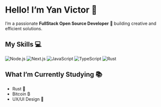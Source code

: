 # Hello! I’m Yan Victor 👋

I’m a passionate **FullStack Open Source Developer** 🚀 building creative and efficient solutions.

## My Skills 💻
![Node.js](https://img.shields.io/badge/Node.js-339933?style=flat-square&logo=node.js&logoColor=white) ![Next.js](https://img.shields.io/badge/Next.js-000000?style=flat-square&logo=next.js&logoColor=white) ![JavaScript](https://img.shields.io/badge/JavaScript-F7DF1E?style=flat-square&logo=javascript&logoColor=black) ![TypeScript](https://img.shields.io/badge/TypeScript-3178C6?style=flat-square&logo=typescript&logoColor=white) ![Rust](https://img.shields.io/badge/Rust-000000?style=flat-square&logo=rust&logoColor=white)

## What I’m Currently Studying 📚

- Rust 🦀  
- Bitcoin ₿  
- UX/UI Design 🎨  

